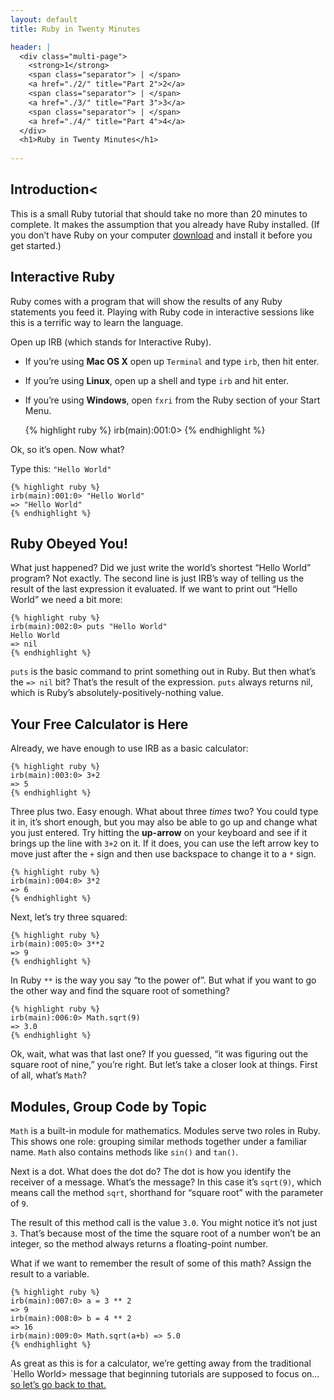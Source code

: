 ```yaml
---
layout: default
title: Ruby in Twenty Minutes

header: |
  <div class="multi-page">
    <strong>1</strong>
    <span class="separator"> | </span>
    <a href="./2/" title="Part 2">2</a>
    <span class="separator"> | </span>
    <a href="./3/" title="Part 3">3</a>
    <span class="separator"> | </span>
    <a href="./4/" title="Part 4">4</a>
  </div>
  <h1>Ruby in Twenty Minutes</h1>
  
---
```


## Introduction<


This is a small Ruby tutorial that should take no more than 20 minutes to
complete. It makes the assumption that you already have Ruby installed.
(If you don’t have Ruby on your computer [download](/en/downloads/) and
install it before you get started.)

## Interactive Ruby

Ruby comes with a program that will show the results of any Ruby statements
you feed it. Playing with Ruby code in interactive sessions like this is a
terrific way to learn the language.

Open up IRB (which stands for Interactive Ruby).

* If you’re using **Mac OS X** open up `Terminal` and type `irb`, then hit enter.
* If you’re using **Linux**, open up a shell and type `irb` and hit enter.
* If you’re using **Windows**, open `fxri` from the Ruby section of your Start Menu.

    {% highlight ruby %}
    irb(main):001:0>
    {% endhighlight %}

Ok, so it’s open. Now what?

Type this: `"Hello World"`

    {% highlight ruby %}
    irb(main):001:0> "Hello World"
    => "Hello World"
    {% endhighlight %}

## Ruby Obeyed You!

What just happened? Did we just write the world’s shortest “Hello
World” program?  Not exactly. The second line is just IRB’s way of
telling us the result of the last expression it evaluated. If we want
to print out “Hello World” we need a bit more:

    {% highlight ruby %}
    irb(main):002:0> puts "Hello World"
    Hello World
    => nil
    {% endhighlight %}

`puts` is the basic command to print something out in Ruby. But then what’s the
`=> nil` bit? That’s the result of the expression. `puts` always
returns nil, which is Ruby’s absolutely-positively-nothing value.

## Your Free Calculator is Here

Already, we have enough to use IRB as a basic calculator:

    {% highlight ruby %}
    irb(main):003:0> 3+2
    => 5
    {% endhighlight %}

Three plus two. Easy enough. What about three _times_ two? You could
type it in, it’s short enough, but you may also be able to go up and
change what you just entered. Try hitting the **up-arrow** on your
keyboard and see if it brings up the line with `3+2` on it.
If it does, you can use the left arrow key to move just after the `+`
sign and then use backspace to change it to a `*` sign.

    {% highlight ruby %}
    irb(main):004:0> 3*2
    => 6
    {% endhighlight %}

Next, let’s try three squared:

    {% highlight ruby %}
    irb(main):005:0> 3**2
    => 9
    {% endhighlight %}

In Ruby `**` is the way you say “to the power of”. But what if you
want to go the other way and find the square root of something?

    {% highlight ruby %}
    irb(main):006:0> Math.sqrt(9)
    => 3.0
    {% endhighlight %}

Ok, wait, what was that last one? If you guessed, “it was figuring out
the square root of nine,” you’re right. But let’s take a closer
look at things. First of all, what’s `Math`?

## Modules, Group Code by Topic

`Math` is a built-in module for mathematics. Modules serve two roles in
Ruby. This shows one role: grouping similar methods together under a familiar
name. `Math` also contains methods like `sin()` and `tan()`.

Next is a dot. What does the dot do? The dot is how you identify the
receiver of a message. What’s the message? In this case it’s
`sqrt(9)`, which means call the method `sqrt`, shorthand for “square
root” with the parameter of `9`.


The result of  this method call is the value `3.0`. You might notice
it’s not just `3`. That’s because most of the time the square root of
a number won’t be an integer, so the method always returns a
floating-point number.

What if we  want to remember the result of some  of this math?  Assign
the result to a variable.

    {% highlight ruby %}
    irb(main):007:0> a = 3 ** 2
    => 9
    irb(main):008:0> b = 4 ** 2
    => 16
    irb(main):009:0> Math.sqrt(a+b) => 5.0
    {% endhighlight %}

As great as this is for a calculator, we’re getting away from the traditional
`Hello World> message that beginning tutorials are supposed to focus on…
[so let’s go back to that.](2/)
